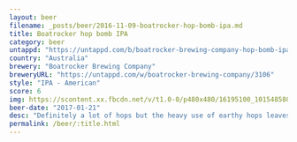 ```yaml
---
layout: beer
filename: _posts/beer/2016-11-09-boatrocker-hop-bomb-ipa.md
title: Boatrocker hop bomb IPA
category: beer
untappd: "https://untappd.com/b/boatrocker-brewing-company-hop-bomb-ipa/363408"
country: "Australia"
brewery: "Boatrocker Brewing Company"
breweryURL: "https://untappd.com/w/boatrocker-brewing-company/3106"
style: "IPA - American"
score: 6
img: https://scontent.xx.fbcdn.net/v/t1.0-0/p480x480/16195100_10154858015438745_632539563054087672_n.jpg?oh=8c472569e17f6a5e7c5c583d283d1814&oe=593779C9
beer-date: "2017-01-21"
desc: "Definitely a lot of hops but the heavy use of earthy hops leaves it bitter but without any exciting flavours. My first from this brewery so hopefully the rest of their range is a bit better"
permalink: /beer/:title.html
---
```

